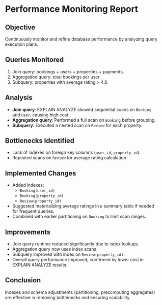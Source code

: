 # Performance Monitoring Report

## Objective
Continuously monitor and refine database performance by analyzing query execution plans.

## Queries Monitored
1. Join query: bookings + users + properties + payments.
2. Aggregation query: total bookings per user.
3. Subquery: properties with average rating > 4.0.

## Analysis
- **Join query**: EXPLAIN ANALYZE showed sequential scans on `Booking` and `User`, causing high cost.
- **Aggregation query**: Performed a full scan on `Booking` before grouping.
- **Subquery**: Executed a nested scan on `Review` for each property.

## Bottlenecks Identified
- Lack of indexes on foreign key columns (`user_id`, `property_id`).
- Repeated scans on `Review` for average rating calculation.

## Implemented Changes
- Added indexes:
  - `Booking(user_id)`
  - `Booking(property_id)`
  - `Review(property_id)`
- Suggested materializing average ratings in a summary table if needed for frequent queries.
- Combined with earlier partitioning on `Booking` to limit scan ranges.

## Improvements
- Join query runtime reduced significantly due to index lookups.
- Aggregation query now uses index scans.
- Subquery improved with index on `Review(property_id)`.
- Overall query performance improved, confirmed by lower cost in EXPLAIN ANALYZE results.

## Conclusion
Indexes and schema adjustments (partitioning, precomputing aggregates) are effective in removing bottlenecks and ensuring scalability.
